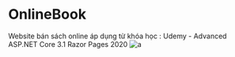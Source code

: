 # OnlineBook
Website bán sách online áp dụng từ khóa học : Udemy - Advanced ASP.NET Core 3.1 Razor Pages 2020
![a](https://user-images.githubusercontent.com/68087743/89562582-63164100-d844-11ea-9373-f4ed650001c2.PNG)
